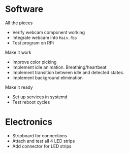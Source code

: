 
# Software

All the pieces

* Verify webcam component working
* Integrate webcam into `Main.fbp`
* Test program on RPi

Make it work

* Improve color picking
* Implement idle animation. Breathing/heartbeat 
* Implement transition between idle and detected states.
* Implement background elimination

Make it ready

* Set up services in systemd
* Test reboot cycles

# Electronics

* Stripboard for connections
* Attach and test all 4 LED strips
* Add connector for LED strips
